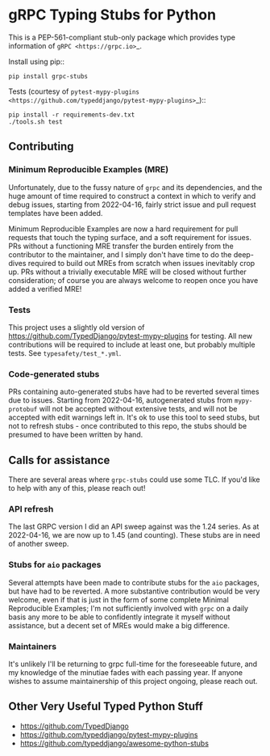 gRPC Typing Stubs for Python
============================

This is a PEP-561-compliant stub-only package which provides type information of
`gRPC <https://grpc.io>`_.

Install using pip::

    pip install grpc-stubs


Tests (courtesy of `pytest-mypy-plugins <https://github.com/typeddjango/pytest-mypy-plugins>`_)::

    pip install -r requirements-dev.txt
    ./tools.sh test


## Contributing

### Minimum Reproducible Examples (MRE)

Unfortunately, due to the fussy nature of `grpc` and its dependencies, and the huge amount of time
required to construct a context in which to verify and debug issues, starting from 2022-04-16, fairly strict issue and
pull request templates have been added.

Minimum Reproducible Examples are now a hard requirement for pull requests that touch the typing surface,
and a soft requirement for issues. PRs without a functioning MRE transfer the burden entirely from the
contributor to the maintainer, and I simply don't have time to do the deep-dives required to build out MREs
from scratch when issues inevitably crop up. PRs without a trivially executable MRE will be closed without further
consideration; of course you are always welcome to reopen once you have added a verified MRE!


### Tests

This project uses a slightly old version of https://github.com/TypedDjango/pytest-mypy-plugins for testing.
All new contributions will be required to include at least one, but probably multiple tests. See
`typesafety/test_*.yml`.


### Code-generated stubs

PRs containing auto-generated stubs have had to be reverted several times due to issues. Starting
from 2022-04-16, autogenerated stubs from `mypy-protobuf` will not be accepted without extensive
tests, and will not be accepted with edit warnings left in. It's ok to use this tool to seed stubs,
but not to refresh stubs - once contributed to this repo, the stubs should be presumed to have been
written by hand.


## Calls for assistance

There are several areas where `grpc-stubs` could use some TLC. If you'd like to help with any
of this, please reach out!


### API refresh

The last GRPC version I did an API sweep against was the 1.24 series. As at 2022-04-16, we are now
up to 1.45 (and counting). These stubs are in need of another sweep.


### Stubs for `aio` packages

Several attempts have been made to contribute stubs for the `aio` packages, but have had to be reverted.
A more substantive contribution would be very welcome, even if that is just in the form of some complete
Minimal Reproducible Examples; I'm not sufficiently involved with `grpc` on a daily basis any more to be able to
confidently integrate it myself without assistance, but a decent set of MREs would make a big difference.


### Maintainers

It's unlikely I'll be returning to grpc full-time for the foreseeable future, and my knowledge of the
minutiae fades with each passing year. If anyone wishes to assume maintainership of this project ongoing,
please reach out.


## Other Very Useful Typed Python Stuff

- https://github.com/TypedDjango
- https://github.com/typeddjango/pytest-mypy-plugins
- https://github.com/typeddjango/awesome-python-stubs


